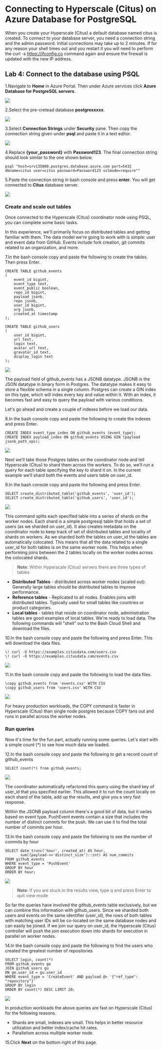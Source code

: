 # Connecting to Hyperscale (Citus) on Azure Database for PostgreSQL

When you create your Hyperscale (Citus) a default database named citus is created. To connect to your database server, you need a connection string and the admin password. Initial connections may take up to 2 minutes. 
If for any reason your shell times out and you restart it you will need to perform the curl -s https://ifconfig.co command again and ensure the firewall is updated with the new IP address.

## **Lab 4: Connect to the database using PSQL**

1.Navigate to **Home** in Azure Portal. Then under Azure services click **Azure Database for PostgreSQL servers**. 

  ![](Images/postgresql.png)

2.Select the pre-cretead database **postgresxxxx**.

  ![](Images/postgresql1.png)

3.Select **Connection Strings** under **Security** pane. Then copy the connection string given under **psql** and paste it in a text editor.

  ![](Images/connstr1.png)

4.Replace **{your_password}** with **Password123**. The final connection string should look similar to the one shown below. 

```
psql "host=srv135800.postgres.database.azure.com port=5432 dbname=citus user=citus password=Password123 sslmode=require""
```

5.Paste the connection string in bash console and press **enter**. You will get connected to **Citus** database server.

  ![](Images/citusnew.png)
  

### **Create and scale out tables**

Once connected to the Hyperscale (Citus) coordinator node using PSQL, you can complete some basic tasks.

In this experience, we'll primarily focus on distributed tables and getting familiar with them. The data model we're going to work with is simple: user and event data from GitHub. Events include fork creation, git commits related to an organization, and more.

7.In the bash console copy and paste the following to create the tables. Then press Enter.

```
CREATE TABLE github_events 
( 
    event_id bigint, 
    event_type text, 
    event_public boolean, 
    repo_id bigint, 
    payload jsonb, 
    repo jsonb, 
    user_id bigint, 
    org jsonb, 
    created_at timestamp 
); 

CREATE TABLE github_users 
( 
    user_id bigint, 
    url text, 
    login text, 
    avatar_url text, 
    gravatar_id text, 
    display_login text 
); 
```

  ![](Images/query2.png)

The payload field of github_events has a JSONB datatype. JSONB is the JSON datatype in binary form in Postgres. The datatype makes it easy to store a flexible schema in a single column. Postgres can create a GIN index on this type, which will index every key and value within it. With an index, it becomes fast and easy to query the payload with various conditions. 

Let's go ahead and create a couple of indexes before we load our data. 

8.In the bash console copy and paste the following to create the indexes and press Enter.

```
CREATE INDEX event_type_index ON github_events (event_type); 
CREATE INDEX payload_index ON github_events USING GIN (payload jsonb_path_ops); 
```

  ![](Images/query3.png)

Next we’ll take those Postgres tables on the coordinator node and tell Hyperscale (Citus) to shard them across the workers. To do so, we’ll run a query for each table specifying the key to shard it on. In the current example we’ll shard both the events and users table on user_id.

9.In the bash console copy and paste the following and press Enter.

```
SELECT create_distributed_table('github_events', 'user_id');
SELECT create_distributed_table('github_users', 'user_id');
```

  ![](Images/query4.png)
  
This command splits each specified table into a series of shards on the worker nodes. Each shard is a simple postgresql table that holds a set of users (as we sharded on user_id). It also creates metadata on the coordinator node to keep track of set of distributed tables and locality of shards on workers. As we sharded both the tables on user_id the tables are automatically colocated. This means that all the data related to a single user_id for both tables is on the same worker node. This helps when performing joins between the 2 tables locally on the worker nodes across the colocated shards.

> **Note**: Within Hyperscale (Citus) servers there are three types of tables

-	**Distributed Tables** - distributed across worker nodes (scaled out). Generally large tables should be distributed tables to improve performance.
-	**Reference tables** - Replicated to all nodes. Enables joins with distributed tables. Typically used for small tables like countries or product categories.
-	**Local tables** - tables that reside on coordinator node, administration tables are good examples of local tables.
We're ready to load data. The following commands will "shell" out to the Bash Cloud Shell and download the files.

10.In the bash console copy and paste the following and press Enter. This will download the data files.

```
\! curl -O https://examples.citusdata.com/users.csv
\! curl -O https://examples.citusdata.com/events.csv 
```

  ![](Images/query5.png)
  
11.In the bash console copy and paste the following to load the data files.

```
\copy github_events from 'events.csv' WITH CSV 
\copy github_users from 'users.csv' WITH CSV 
```

   ![](Images/query6.png)
    
For heavy production workloads, the COPY command is faster in Hyperscale (Citus) than single node postgres because COPY fans out and runs in parallel across the worker nodes.

### **Run queries**

Now it's time for the fun part, actually running some queries. Let's start with a simple count (*) to see how much data we loaded.

12.In the bash console copy and paste the following to get a record count of github_events

```
SELECT count(*) from github_events; 
```

  ![](Images/query7.png)
  
The coordinator automatically refactored this query using the shard key of user_id that you specified earlier. This allowed it to run the count locally on each shard of the table, add up the results, and give you a very fast response.

Within the JSONB payload column there's a good bit of data, but it varies based on event type. PushEvent events contain a size that includes the number of distinct commits for the push. We can use it to find the total number of commits per hour.

13.In the bash console copy and paste the following to see the number of commits by hour

```
SELECT date_trunc('hour', created_at) AS hour, 
       sum((payload->>'distinct_size')::int) AS num_commits 
FROM github_events 
WHERE event_type = 'PushEvent' 
GROUP BY hour 
ORDER BY hour; 
```

  ![](Images/query8.png)
    
> **Note**: If you are stuck in the results view, type q and press Enter to quit view mode

So far the queries have involved the github_events table exclusively, but we can combine this information with github_users. Since we sharded both users and events on the same identifier (user_id), the rows of both tables with matching user IDs will be co-located on the same database nodes and can easily be joined. If we join our query on user_id, the Hyperscale (Citus) controller will push the join execution down into shards for execution in parallel on worker nodes.

14.In the bash console copy and paste the following to find the users who created the greatest number of repositories

```
SELECT login, count(*) 
FROM github_events ge 
JOIN github_users gu 
ON ge.user_id = gu.user_id 
WHERE event_type = 'CreateEvent' AND payload @> '{"ref_type": "repository"}' 
GROUP BY login 
ORDER BY count(*) DESC LIMIT 20; 
```

  ![](Images/query9.png)
    
In production workloads the above queries are fast on Hyperscale (Citus) for the following reasons.
*	Shards are small, indexes are small. This helps in better resource utilization and better index/cache hit rates.
*	Parallelism across multiple worker node.

15.Click **Next** on the bottom right of this page.
